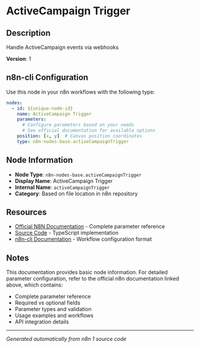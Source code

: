 # ActiveCampaign Trigger

## Description

Handle ActiveCampaign events via webhooks

**Version**: 1

## n8n-cli Configuration

Use this node in your n8n workflows with the following type:

```yaml
nodes:
  - id: ${unique-node-id}
    name: ActiveCampaign Trigger
    parameters:
      # Configure parameters based on your needs
      # See official documentation for available options
    position: [x, y]  # Canvas position coordinates
    type: n8n-nodes-base.activeCampaignTrigger
```

## Node Information

- **Node Type**: `n8n-nodes-base.activeCampaignTrigger`
- **Display Name**: ActiveCampaign Trigger
- **Internal Name**: `activeCampaignTrigger`
- **Category**: Based on file location in n8n repository

## Resources

- [Official N8N Documentation](https://docs.n8n.io/integrations/builtin/app-nodes/n8n-nodes-base.activecampaigntrigger/) - Complete parameter reference
- [Source Code](https://github.com/n8n-io/n8n/blob/master/packages/nodes-base/nodes/ActiveCampaign/ActiveCampaignTrigger.node.ts) - TypeScript implementation
- [n8n-cli Documentation](https://github.com/edenreich/n8n-cli) - Workflow configuration format

## Notes

This documentation provides basic node information. For detailed parameter configuration, 
refer to the official n8n documentation linked above, which contains:

- Complete parameter reference
- Required vs optional fields
- Parameter types and validation
- Usage examples and workflows
- API integration details

---
*Generated automatically from n8n 1 source code*
